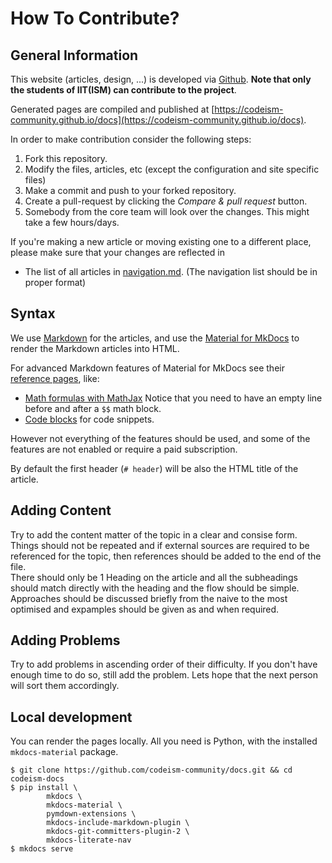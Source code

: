 # How To Contribute?

## General Information

This website (articles, design, ...) is developed via [Github](https://github.com/codeism-community/docs). **Note that only the students of IIT(ISM) can contribute to the project**.

Generated pages are compiled and published at [https://codeism-community.github.io/docs](https://codeism-community.github.io/docs).

In order to make contribution consider the following steps:

1. Fork this repository.
2. Modify the files, articles, etc (except the configuration and site specific files)
3. Make a commit and push to your forked repository.
4. Create a pull-request by clicking the _Compare & pull request_ button.
5. Somebody from the core team will look over the changes. This might take a few hours/days.

If you're making a new article or moving existing one to a different place, please make sure that your changes are reflected in

- The list of all articles in [navigation.md](https://github.com/CodeISM-Community/docs/blob/main/docs/navigation.md). (The navigation list should be in proper format)

## Syntax

We use [Markdown](https://daringfireball.net/projects/markdown) for the articles, and use the [Material for MkDocs](https://squidfunk.github.io/mkdocs-material/) to render the Markdown articles into HTML.

For advanced Markdown features of Material for MkDocs see their [reference pages](https://squidfunk.github.io/mkdocs-material/reference/formatting), like:

- [Math formulas with MathJax](https://squidfunk.github.io/mkdocs-material/reference/mathjax/#usage)
  Notice that you need to have an empty line before and after a `$$` math block.
- [Code blocks](https://squidfunk.github.io/mkdocs-material/reference/code-blocks/#usage) for code snippets.

However not everything of the features should be used, and some of the features are not enabled or require a paid subscription.

By default the first header (`# header`) will be also the HTML title of the article. 

## Adding Content

Try to add the content matter of the topic in a clear and consise form. Things should not be repeated and if external sources are required to be referenced for the topic, then references should be added to the end of the file. <br>
There should only be 1 Heading on the article and all the subheadings should match directly with the heading and the flow should be simple. Approaches should be discussed briefly from the naive to the most optimised and expamples should be given as and when required.

## Adding Problems

Try to add problems in ascending order of their difficulty. If you don't have enough time to do so, still add the problem. Lets hope that the next person will sort them accordingly.

## Local development

You can render the pages locally. All you need is Python, with the installed `mkdocs-material` package.

```console
$ git clone https://github.com/codeism-community/docs.git && cd codeism-docs
$ pip install \
        mkdocs \
        mkdocs-material \
        pymdown-extensions \
        mkdocs-include-markdown-plugin \
        mkdocs-git-committers-plugin-2 \
        mkdocs-literate-nav
$ mkdocs serve
```

